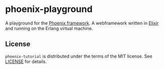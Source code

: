 phoenix-playground
==================

A playground for the [Phoenix framework](http://www.phoenixframework.org). A webframework written in [Elixir](http://elixir-lang.org/) and running on the Erlang virtual machine.

## License

`phoenix-tutorial` is distributed under the terms of the MIT license. See 
[LICENSE](LICENSE) for details.

